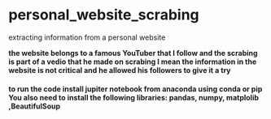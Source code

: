 # personal_website_scrabing
extracting information from a personal website

**the website belongs to a famous YouTuber that I follow and the scrabing is part of a vedio that he made on scrabing I mean the information in the website is not critical and he allowed his followers to give it a try**

#### to run the code install jupiter notebook from anaconda using conda or pip You also need to install the following libraries: pandas, numpy, matplolib ,BeautifulSoup 
